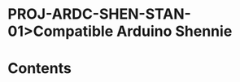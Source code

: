 
PROJ-ARDC-SHEN-STAN-01>Compatible Arduino Shennie
=================================================

Contents
========

